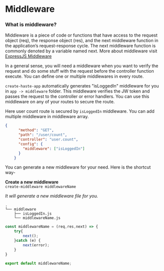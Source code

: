 # Middleware

### What is middleware? 
Middleware is a piece of code or functions that have access to the
request object (req), the response object (res), and the next middleware
function in the application’s request-response cycle. The next middleware
function is commonly denoted by a variable named next.
More about middleware visit [ExpressJS Middleware](https://expressjs.com/en/guide/using-middleware.html)

In a general sense, you will need a middleware when
you want to verify the request and do some stuff with the request
before the controller function execute.
You can define one or multiple middlewares in every route.

`create-haste-app` automatically generates "isLoggedIn"
middleware for you in `app -> middleware` folder. 
This middleware verifies the JW token and passes the request
to the controller or error handlers. You can use this middleware 
on any of your routes to secure the route.

Here user count route is secured by `isLoggedIn` middleware. You can add multiple
middleware in middleware array.

```json
{
      "method": "GET",
      "path": "/user/count",
      "controller": "user.count",
      "config": {
        "middleware": ["isLoggedIn"]
      }
    }
```

You can generate a new middleware for your need. Here is the shortcut way-

**Create a new middleware** \
`create-middleware middlewareName`

_It will generate a new middleware file for you._

```text
.
└── middleware
    ├── isLoggedIn.js
    └── middlewareName.js
```
```javascript
const middlewareName = (req,res,next) => {
    try{
        next();
    }catch (e) {
        next(error);
    }
}

export default middlewareName;
```